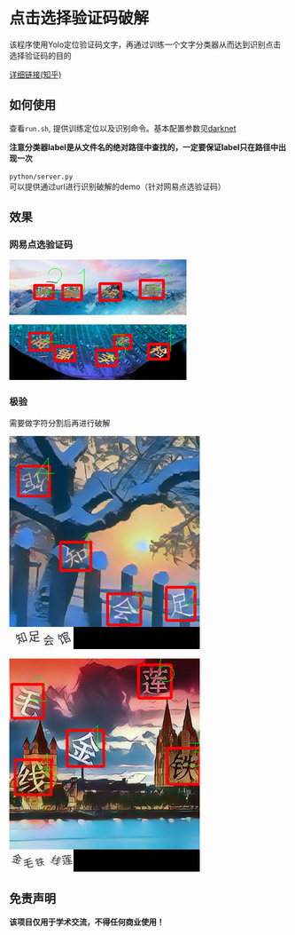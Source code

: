 # 点击选择验证码破解

该程序使用Yolo定位验证码文字，再通过训练一个文字分类器从而达到识别点击选择验证码的目的

[详细链接(知乎)](https://zhuanlan.zhihu.com/p/34186397)

## 如何使用

查看`run.sh`, 提供训练定位以及识别命令。基本配置参数见[darknet](https://pjreddie.com/darknet/)

**注意分类器label是从文件名的绝对路径中查找的，一定要保证label只在路径中出现一次**

`python/server.py`可以提供通过url进行识别破解的demo（针对网易点选验证码）

## 效果

### 网易点选验证码

![爱慎岳](imgs/爱慎岳.png)

![检油李](imgs/检油李.png)

### 极验

需要做字符分割后再进行破解

![如足会馆](imgs/如足会馆.png)

![金专蛛线莲](imgs/金专蛛线莲.png)

## 免责声明

**该项目仅用于学术交流，不得任何商业使用！**

